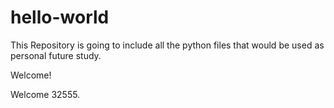# hello-world

This Repository is going to include all the python files that would be used as personal future study.

Welcome!

Welcome 32555.


